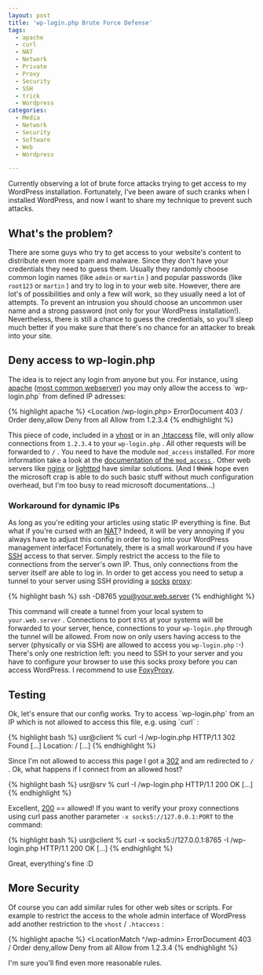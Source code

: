 ```yaml
---
layout: post
title: 'wp-login.php Brute Force Defense'
tags:
  - apache
  - curl
  - NAT
  - Network
  - Private
  - Proxy
  - Security
  - SSH
  - trick
  - Wordpress
categories:
  - Media
  - Network
  - Security
  - Software
  - Web
  - Wordpress

---
```


Currently observing a lot of brute force attacks trying to get access to my WordPress installation. Fortunately, I've been aware of such cranks when I installed WordPress, and now I want to share my technique to prevent such attacks.



<h2>What's the problem?</h2>

There are some guys who try to get access to your website's content to distribute even more spam and malware. Since they don't have your credentials they need to guess them. Usually they randomly choose common login names (like  `admin`  or  `martin` ) and popular passwords (like  `root123`  or  `martin` ) and try to log in to your web site. However, there are lot's of possibilities and only a few will work, so they usually need a lot of attempts. To prevent an intrusion you should choose an uncommon user name and a strong password (not only for your WordPress installation!). Nevertheless, there is still a chance to guess the credentials, so you'll sleep much better if you make sure that there's no chance for an attacker to break into your site.

<h2>Deny access to wp-login.php</h2>
The idea is to reject any login from anyone but you. For instance, using <a href="https://httpd.apache.org/">apache</a> (<a href="http://news.netcraft.com/archives/2012/07/03/july-2012-web-server-survey.html">most common webserver</a>) you may only allow the access to  `wp-login.php`  from defined IP adresses:



{% highlight apache %}
<Location /wp-login.php>
   ErrorDocument 403 /
   Order deny,allow
   Deny from all
   Allow from 1.2.3.4
</Location>
{% endhighlight %}



This piece of code, included in a <a href="https://httpd.apache.org/docs/2.4/mod/core.html#virtualhost">vhost</a> or in an <a href="https://en.wikipedia.org/wiki/.htaccess">.htaccess</a> file, will only allow connections from  `1.2.3.4`  to your  `wp-login.php` . All other requests will be forwarded to  `/` . You need to have the module  `mod_access`  installed. For more information take a look at the <a href="http://httpd.apache.org/docs/2.0/mod/mod_access.html#order">documentation of the  `mod_access` </a>. Other web servers like <a href="http://wiki.nginx.org/NginxHttpAccessModule">nginx</a> or <a href="http://redmine.lighttpd.net/projects/lighttpd/wiki/Docs_ModAccess">lighttpd</a> have similar solutions. (And I <del datetime="2013-01-26T19:14:47+00:00">think</del> hope even the microsoft crap is able to do such basic stuff without much configuration overhead, but I'm too busy to read microsoft documentations...)

<h3>Workaround for dynamic IPs</h3>
As long as you're editing your articles using static IP everything is fine. But what if you're cursed with an <a href="https://en.wikipedia.org/wiki/Network_address_translation">NAT</a>? Indeed, it will be very annoying if you always have to adjust this config in order to log into your WordPress management interface! Fortunately, there is a small workaround if you have <a href="https://en.wikipedia.org/wiki/Secure_Shell">SSH</a> access to that server. Simply restrict the access to the file to connections from the server's own IP. Thus, only connections from the server itself are able to log in. In order to get access you need to setup a tunnel to your server using SSH providing a <a href="https://en.wikipedia.org/wiki/SOCKS">socks</a> <a href="https://en.wikipedia.org/wiki/Proxy_server">proxy</a>:



{% highlight bash %}
ssh -D8765 you@your.web.server
{% endhighlight %}



This command will create a tunnel from your local system to  `your.web.server` . Connections to port  `8765`  at your systems will be forwarded to your server, hence, connections to your  `wp-login.php`  through the tunnel will be allowed. From now on only users having access to the server (physically or via SSH) are allowed to access you  `wp-login.php`  :-)
There's only one restriction left: you need to SSH to your server and you have to configure your browser to use this socks proxy before you can access WordPress. I recommend to use <a href="http://getfoxyproxy.org/">FoxyProxy</a>.

<h2>Testing</h2>
Ok, let's ensure that our config works. Try to access  `wp-login.php`  from an IP which is not allowed to access this file, e.g. using  `curl` :



{% highlight bash %}
usr@client % curl -I /wp-login.php
HTTP/1.1 302 Found
[...]
Location: /
[...]
{% endhighlight %}



Since I'm not allowed to access this page I got a <a href="https://en.wikipedia.org/wiki/HTTP_302">302</a> and am redirected to  `/` .
Ok, what happens if I connect from an allowed host?



{% highlight bash %}
usr@srv % curl -I /wp-login.php
HTTP/1.1 200 OK
[...]
{% endhighlight %}



Excellent, <a href="https://en.wikipedia.org/wiki/HTTP_200#2xx_Success">200</a> == allowed!
If you want to verify your proxy connections using curl pass another parameter  `-x socks5://127.0.0.1:PORT`  to the command:



{% highlight bash %}
usr@client % curl -x socks5://127.0.0.1:8765 -I /wp-login.php
HTTP/1.1 200 OK
[...]
{% endhighlight %}



Great, everything's fine :D

## More Security
Of course you can add similar rules for other web sites or scripts. For example to restrict the access to the whole admin interface of WordPress add another restriction to the  `vhost` / `.htaccess` :



{% highlight apache %}
<LocationMatch ^/wp-admin>
   ErrorDocument 403 /
   Order deny,allow
   Deny from all
   Allow from 1.2.3.4
</LocationMatch>
{% endhighlight %}



I'm sure you'll find even more reasonable rules.
